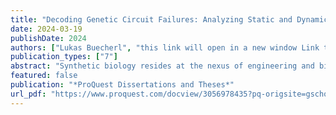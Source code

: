 ```yaml
---
title: "Decoding Genetic Circuit Failures: Analyzing Static and Dynamic Failures in Genetic Circuitry"
date: 2024-03-19
publishDate: 2024
authors: ["Lukas Buecherl", "this link will open in a new window Link to external site"]
publication_types: ["7"]
abstract: "Synthetic biology resides at the nexus of engineering and biology, employing diverse ap- proaches to engineer biological systems. These systems can be as simple as DNA sequences, bio- chemical reactions, or more abstracted through control theory or digital logic, among other ways. Similar to other engineering disciplines, for real-world applications, the designed systems must ex- hibit robustness and adaptability to environmental changes beyond controlled laboratory settings. This dissertation focuses on genetic constructs viewed specifically as digital logic genetic circuits, examining their implementation and failure behavior. It aims to elucidate and analyze various failure modes and proposes analytical methods to enhance genetic circuit robustness. This work defines genetic circuit failure, where deviations from expected output are deemed as unexpected and faulty. Such deviations may stem from failures at the cellular level or from flaws in the circuit’s logic implementation or Boolean function. Subsequently, this dissertation develops computational methods to predict circuit behavior, employing diverse analysis techniques such as ordinary differ- ential equation analysis, stochastic simulation algorithms, and stochastic model verification. These methodologies enable the prediction of the likelihood of failure occurrence. Furthermore, this dis- sertation compares different computational modeling techniques to assess the effort required for genetic circuit analysis. Finally, experimental validation is provided for a predicted circuit failure, demonstrating the practical application of the proposed methodologies."
featured: false
publication: "*ProQuest Dissertations and Theses*"
url_pdf: "https://www.proquest.com/docview/3056978435?pq-origsite=gscholar&fromopenview=true&sourcetype=Dissertations%20&%20Theses"
---
```

